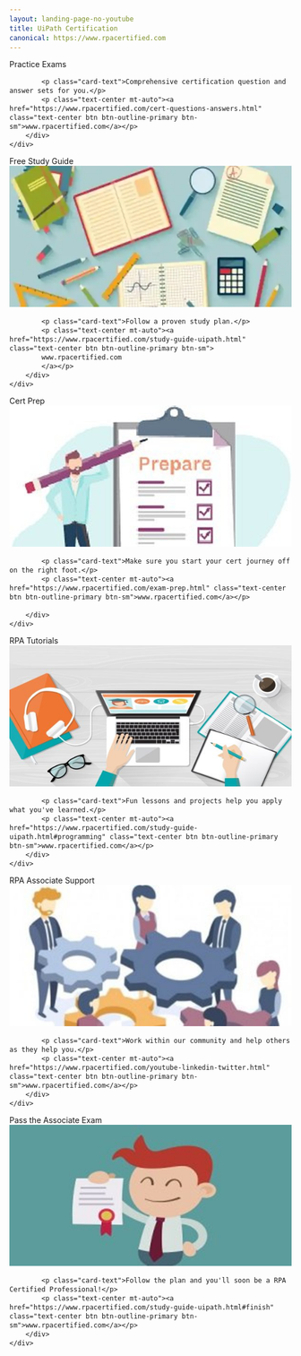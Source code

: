 ```yaml
---
layout: landing-page-no-youtube
title: UiPath Certification
canonical: https://www.rpacertified.com
---
```

<div class="row">

 
  <div class=" col-12 col-xs-12 col-sm-6 col-md-6 col-lg-4 col-xl-4 mb-2  d-flex align-items-stretch">
						<div class="card" >
						<div class="card-header">Practice Exams</div>
		<div class="card-body  d-flex flex-column">
			
			<p class="card-text">Comprehensive certification question and answer sets for you.</p>
			<p class="text-center mt-auto"><a href="https://www.rpacertified.com/cert-questions-answers.html" class="text-center btn btn-outline-primary btn-sm">www.rpacertified.com</a></p>
		</div>
	</div>
 </div>
 
  <div class=" col-12 col-xs-12 col-sm-6 col-md-6 col-lg-4 col-xl-4 mb-2  d-flex align-items-stretch">
						<div class="card" >
						<div class="card-header">Free Study Guide</div>
								       <picture>
    <source srcset="/assets/study.webp" media="(min-width: 1200px)">
    <source srcset="/assets/study.webp" media="(min-width: 992px)">
    <source srcset="/assets/study.webp" media="(min-width: 768px)">
    <source srcset="/assets/study.webp" media="(min-width: 576px)">
    <img src="/assets/study.webp" class="img-fluid" alt="UiPath Cert Study Guide">
</picture>
		<div class="card-body  d-flex flex-column">
			
			<p class="card-text">Follow a proven study plan.</p>
			<p class="text-center mt-auto"><a href="https://www.rpacertified.com/study-guide-uipath.html" class="text-center btn btn-outline-primary btn-sm">
			www.rpacertified.com
			</a></p>
		</div>
	</div>
 </div>
 
 
 <div class=" col-12 col-xs-12 col-sm-6 col-md-6 col-lg-4 col-xl-4 mb-2  d-flex align-items-stretch">
	<div class="card" >
	<div class="card-header"> Cert Prep</div>
	<img src="/assets/prepare.jpg" class="card-img-top" alt="uipath cert prep">
		<div class="card-body  d-flex flex-column">
		
			<p class="card-text">Make sure you start your cert journey off on the right foot.</p>
			<p class="text-center mt-auto"><a href="https://www.rpacertified.com/exam-prep.html" class="text-center btn btn-outline-primary btn-sm">www.rpacertified.com</a></p>
			
		</div>
	</div>
			
 </div>


  <div class=" col-12 col-xs-12 col-sm-6 col-md-6 col-lg-4 col-xl-4 mb-2  d-flex align-items-stretch">
	<div class="card" >
	<div class="card-header">RPA Tutorials</div>
	<img src="/assets/apply.jpg" class="card-img-top" alt="uipath tutorials">
		<div class="card-body  d-flex flex-column">
			
			<p class="card-text">Fun lessons and projects help you apply what you've learned.</p>
			<p class="text-center mt-auto"><a href="https://www.rpacertified.com/study-guide-uipath.html#programming" class="text-center btn btn-outline-primary btn-sm">www.rpacertified.com</a></p>
		</div>
	</div>
			
 </div>
 <div class=" col-12 col-xs-12 col-sm-6 col-md-6 col-lg-4 col-xl-4 mb-2  d-flex align-items-stretch">
						<div class="card" >
						<div class="card-header">RPA Associate Support</div>
		<img src="/assets/collaborate.jpg" class="card-img-top" alt="UiPath on YouTube">
		<div class="card-body  d-flex flex-column">
			
			<p class="card-text">Work within our community and help others as they help you.</p>
			<p class="text-center mt-auto"><a href="https://www.rpacertified.com/youtube-linkedin-twitter.html" class="text-center btn btn-outline-primary btn-sm">www.rpacertified.com</a></p>
		</div>
	</div>
 </div>
 <div class=" col-12 col-xs-12 col-sm-6 col-md-6 col-lg-4 col-xl-4 mb-2  d-flex align-items-stretch">
						<div class="card" >
		<div class="card-header">Pass the Associate Exam</div>
		<img src="/assets/pass.jpg" class="card-img-top" alt="pass UiPath Associate Exam">
		<div class="card-body  d-flex flex-column">
			
			<p class="card-text">Follow the plan and you'll soon be a RPA Certified Professional!</p>
			<p class="text-center mt-auto"><a href="https://www.rpacertified.com/study-guide-uipath.html#finish" class="text-center btn btn-outline-primary btn-sm">www.rpacertified.com</a></p>
		</div>
	</div>
 </div>

 </div>
